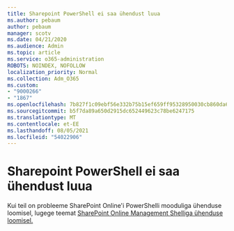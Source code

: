 ```yaml
---
title: Sharepoint PowerShell ei saa ühendust luua
ms.author: pebaum
author: pebaum
manager: scotv
ms.date: 04/21/2020
ms.audience: Admin
ms.topic: article
ms.service: o365-administration
ROBOTS: NOINDEX, NOFOLLOW
localization_priority: Normal
ms.collection: Adm_O365
ms.custom:
- "9000266"
- "1867"
ms.openlocfilehash: 7b827f1c09ebf56e332b75b15ef659ff95328950030cb860da652555efe45f28
ms.sourcegitcommit: b5f7da89a650d2915dc652449623c78be6247175
ms.translationtype: MT
ms.contentlocale: et-EE
ms.lasthandoff: 08/05/2021
ms.locfileid: "54022906"
---
```

# <a name="sharepoint-powershell-unable-to-connect"></a>Sharepoint PowerShell ei saa ühendust luua

Kui teil on probleeme SharePoint Online'i PowerShelli mooduliga ühenduse loomisel, lugege teemat [SharePoint Online Management Shelliga ühenduse loomisel.](/sharepoint/troubleshoot/administration/errors-connecting-to-management-shell)